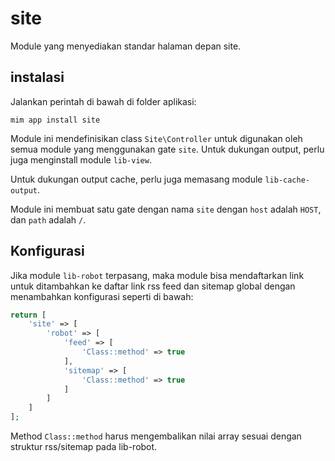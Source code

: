 # site

Module yang menyediakan standar halaman depan site.

## instalasi

Jalankan perintah di bawah di folder aplikasi:

```
mim app install site
```

Module ini mendefinisikan class `Site\Controller` untuk digunakan
oleh semua module yang menggunakan gate `site`. Untuk dukungan output,
perlu juga menginstall module `lib-view`.

Untuk dukungan output cache, perlu juga memasang module `lib-cache-output`.

Module ini membuat satu gate dengan nama `site` dengan `host` adalah `HOST`, 
dan `path` adalah `/`.

## Konfigurasi

Jika module `lib-robot` terpasang, maka module bisa mendaftarkan link untuk
ditambahkan ke daftar link rss feed dan sitemap global dengan menambahkan
konfigurasi seperti di bawah:

```php
return [
    'site' => [
        'robot' => [
            'feed' => [
                'Class::method' => true
            ],
            'sitemap' => [
                'Class::method' => true
            ]
        ]
    ]
];
```

Method `Class::method` harus mengembalikan nilai array sesuai dengan struktur
rss/sitemap pada lib-robot.